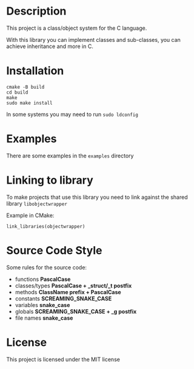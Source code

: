 
# Description

This project is a class/object system for the C language.

With this library you can implement classes and sub-classes, you can achieve inheritance
and more in C.

# Installation

```
cmake -B build
cd build
make
sudo make install
```

In some systems you may need to run `sudo ldconfig`

# Examples

There are some examples in the `examples` directory

# Linking to library

To make projects that use this library you need to link against
the shared library `libobjectwrapper`

Example in CMake:

```
link_libraries(objectwrapper)
```

# Source Code Style

Some rules for the source code:

* functions **PascalCase**
* classes/types **PascalCase + _struct/_t postfix**
* methods **ClassName prefix + PascalCase**
* constants **SCREAMING_SNAKE_CASE**
* variables **snake_case**
* globals **SCREAMING_SNAKE_CASE + _g postfix**
* file names **snake_case**

# License

This project is licensed under the MIT license